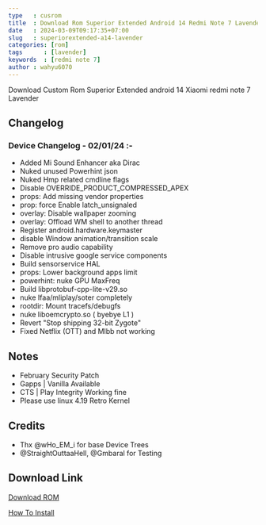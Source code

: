 ```yaml
---
type   : cusrom
title  : Download Rom Superior Extended Android 14 Redmi Note 7 Lavender
date   : 2024-03-09T09:17:35+07:00
slug   : superiorextended-a14-lavender
categories: [rom]
tags      : [lavender]
keywords  : [redmi note 7]
author : wahyu6070
---
```


Download Custom Rom Superior Extended android 14 Xiaomi redmi note 7 Lavender

## Changelog
### Device Changelog - 02/01/24 :-
- Added Mi Sound Enhancer aka Dirac
- Nuked unused Powerhint json
- Nuked Hmp related cmdline flags
- Disable OVERRIDE_PRODUCT_COMPRESSED_APEX
- props: Add missing vendor properties
- prop: force Enable latch_unsignaled
- overlay: Disable wallpaper zooming
- overlay: Offload WM shell to another thread
- Register android.hardware.keymaster
- disable Window animation/transition scale
- Remove pro audio capability
- Disable intrusive google service components
- Build sensorservice HAL
- props: Lower background apps limit
- powerhint: nuke GPU MaxFreq
- Build libprotobuf-cpp-lite-v29.so
- nuke Ifaa/mliplay/soter completely
- rootdir: Mount tracefs/debugfs
- nuke liboemcrypto.so ( byebye L1 )
- Revert "Stop shipping 32-bit Zygote"
- Fixed Netflix (OTT) and Mlbb not working


## Notes
- February Security Patch
- Gapps | Vanilla Available
- CTS | Play Integrity Working fine
- Please use linux 4.19 Retro Kernel

## Credits
- Thx @wHo_EM_i for base Device Trees 
- @StraightOuttaaHell, @Gmbaral for Testing


## Download Link
[Download ROM](https://www.pling.com/p/1889410/)

[How To Install](https://t.me/whoemi_updates/189)




